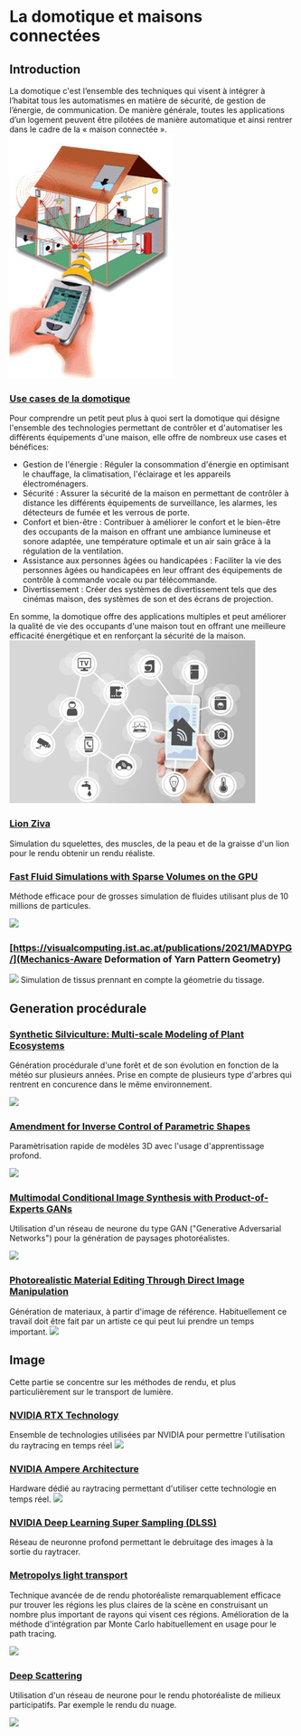 # La domotique et maisons connectées

## Introduction
La domotique c'est l’ensemble des techniques qui visent à intégrer à l’habitat tous les automatismes en matière de sécurité, de gestion de l’énergie, de communication. De manière générale, toutes les applications d’un logement peuvent être pilotées de manière automatique et ainsi rentrer dans le cadre de la « maison connectée ». 
![](images/domo.jpg)

### [Use cases de la domotique](images/functions.jpg)

Pour comprendre un petit peut plus à quoi sert la domotique qui désigne l'ensemble des technologies permettant de contrôler et d'automatiser les différents équipements d'une maison, elle offre de nombreux use cases et bénéfices:
- Gestion de l'énergie : Réguler la consommation d'énergie en optimisant le chauffage, la climatisation, l'éclairage et les appareils électroménagers.
- Sécurité : Assurer la sécurité de la maison en permettant de contrôler à distance les différents équipements de surveillance, les alarmes, les détecteurs de fumée et les verrous de porte.
- Confort et bien-être : Contribuer à améliorer le confort et le bien-être des occupants de la maison en offrant une ambiance lumineuse et sonore adaptée, une température optimale et un air sain grâce à la régulation de la ventilation.
- Assistance aux personnes âgées ou handicapées : Faciliter la vie des personnes âgées ou handicapées en leur offrant des équipements de contrôle à commande vocale ou par télécommande.
- Divertissement : Créer des systèmes de divertissement tels que des cinémas maison, des systèmes de son et des écrans de projection.

En somme, la domotique offre des applications multiples et peut améliorer la qualité de vie des occupants d'une maison tout en offrant une meilleure efficacité énergétique et en renforçant la sécurité de la maison.
![](images/functions.jpg) 

### [Lion Ziva](https://zivadynamics.com/case-study/lion)

Simulation du squelettes, des muscles, de la peau et de la graisse d'un lion pour le rendu obtenir un rendu réaliste.

### [Fast Fluid Simulations with Sparse Volumes on the GPU](https://people.csail.mit.edu/kuiwu/GVDB_FLIP/gvdb_flip_teaser.jpg)

Méthode efficace pour de grosses simulation de fluides utilisant plus de 10 millions de particules. 

![](https://people.csail.mit.edu/kuiwu/GVDB_FLIP/gvdb_flip_teaser.jpg)

### [https://visualcomputing.ist.ac.at/publications/2021/MADYPG/](Mechanics-Aware Deformation of Yarn Pattern Geometry)
![](https://visualcomputing.ist.ac.at/publications/2021/MADYPG/teaser.jpg)
Simulation de tissus prennant en compte la géometrie du tissage.

## Generation procédurale

### [Synthetic Silviculture: Multi-scale Modeling of Plant Ecosystems](https://storage.googleapis.com/pirk.io/projects/synthetic_silviculture/index.html)

Génération procédurale d'une forêt et de son évolution en fonction de la météo sur plusieurs années.
Prise en compte de plusieurs type d'arbres qui rentrent en concurence dans le même environnement.

![](https://storage.googleapis.com/pirk.io/projects/synthetic_silviculture/images/teaser.jpg)


### [Amendment for Inverse Control of Parametric Shapes](https://perso.telecom-paristech.fr/boubek/papers/DAG_Amendment/)

Paramètrisation rapide de modèles 3D avec l'usage d'apprentissage profond.

![](https://perso.telecom-paristech.fr/boubek/papers/DAG_Amendment/)


### [Multimodal Conditional Image Synthesis with Product-of-Experts GANs](https://deepimagination.cc/PoE-GAN/)

Utilisation d'un réseau de neurone du type GAN ("Generative Adversarial Networks") pour la génération de paysages photoréalistes.

![](https://deepimagination.cc/PoE-GAN/images/teaser/g_out.jpg)

### [Photorealistic Material Editing Through Direct Image Manipulation ](https://users.cg.tuwien.ac.at/zsolnai/gfx/photorealistic-material-editing/)
Génération de materiaux, à partir d'image de référence. Habituellement ce travail doit être fait par un artiste ce qui peut lui prendre un temps important.
![](https://users.cg.tuwien.ac.at/zsolnai/wp/wp-content/uploads/2019/09/teaser3-1030x669.jpg)

## Image
Cette partie se concentre sur les méthodes de rendu, et plus particulièrement sur le transport de lumière.

### [NVIDIA RTX Technology](https://developer.nvidia.com/rtx/ray-tracing)
Ensemble de technologies utilisées par NVIDIA pour permettre l'utilisation du raytracing en temps réel
![](https://developer.nvidia.com/sites/default/files/akamai/nvidia-rtx-direct-illumination.jpg)

### [NVIDIA Ampere Architecture](https://developer.nvidia.com/nvidia-ampere) 
Hardware dédié au raytracing permettant d'utiliser cette technologie en temps réel.
![](https://developer.nvidia.com/sites/default/files/akamai/nvidia-deep-learning-super-sampling-800x440.jpg)

### [NVIDIA Deep Learning Super Sampling (DLSS)](https://developer.nvidia.com/rtx/ray-tracing/dlss) 
Réseau de neuronne profond permettant le debruitage des images à la sortie du raytracer.

### [Metropolys light transport](https://graphics.stanford.edu/papers/metro/)

Technique avancée de de rendu photoréaliste remarquablement efficace pur trouver les régions les plus claires de la scène en construisant un nombre plus important de rayons qui visent ces régions. 
Amélioration de la méthode d'intégration par Monte Carlo habituellement en usage pour le path tracing. 

![](http://graphics.stanford.edu/papers/metro/fig6.jpg)

### [Deep Scattering](http://simon-kallweit.me/deepscattering/)

Utilisation d'un réseau de neurone pour le rendu photoréaliste de milieux participatifs. Par exemple le rendu du nuage.

![](http://simon-kallweit.me/deepscattering/deepscattering.jpg)